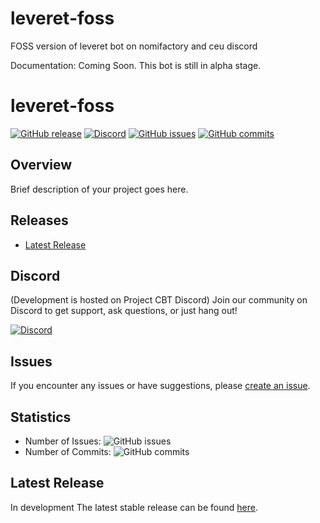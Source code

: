 # leveret-foss
FOSS version of leveret bot on nomifactory and ceu discord

Documentation: Coming Soon. This bot is still in alpha stage.

# leveret-foss

[![GitHub release](https://img.shields.io/github/v/release/Nrmot/leveret-foss/)](https://github.com/Nrmot/leveret-foss/releases)
[![Discord](https://img.shields.io/discord/KcXBsw2gjr)](https://discord.gg/KcXBsw2gjr)
[![GitHub issues](https://img.shields.io/github/issues/Nrmot/leveret-foss/)](https://github.com/Nrmot/leveret-foss//issues)
[![GitHub commits](https://img.shields.io/github/commits-since/Nrmot/leveret-foss//latest/main)](https://github.com/Nrmot/leveret-foss//commits/main)

## Overview

Brief description of your project goes here.

## Releases

- [Latest Release](https://github.com/Nrmot/leveret-foss/releases/latest)

## Discord

(Development is hosted on Project CBT Discord)
Join our community on Discord to get support, ask questions, or just hang out!

[![Discord](https://img.shields.io/discord/KcXBsw2gjr)](https://discord.gg/KcXBsw2gjr)

## Issues

If you encounter any issues or have suggestions, please [create an issue](https://github.com/Nrmot/leveret-foss/issues).

## Statistics

- Number of Issues: ![GitHub issues](https://img.shields.io/github/issues/Nrmot/leveret-foss/)
- Number of Commits: ![GitHub commits](https://img.shields.io/github/commits-since/Nrmot/leveret-foss/latest/main)

## Latest Release

In development
The latest stable release can be found [here](https://github.com/your-username/your-repository-name/releases/latest).

